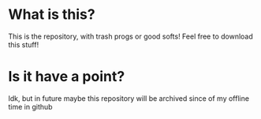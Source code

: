 # What is this?

This is the repository, with trash progs or good softs!
Feel free to download this stuff!

# Is it have a point?

Idk, but in future maybe this repository will be archived since of my offline time in github
